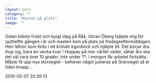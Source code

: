 ```yaml
---
layout: post
category: ""
title: "Masten på plats"
image: ""
---
```


<p>Ostan blåste friskt och byigt idag på Råå. Göran Öberg hjälpte mig för sjuttielfte gången i år och masten kom på plats på fredagseftermiddagen. Herr Minör kom förbi i ett kritiskt ögonblick och hjälpte till. Det börjar dra ihop sig, bara en vecka kvar ! Hoppas på mer vårlikt väder, såhär års ska det väl vara över 10 grader, inte under ??. I morgon får arbetet fortsätta. Måste få upp nya storseglet - behöver något justeras på Gransegel så är tiden knapp...</p>

2010-05-07 20:26:13